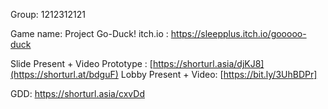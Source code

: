Group: 1212312121

Game name: Project Go-Duck!
itch.io : https://sleepplus.itch.io/gooooo-duck

Slide Present + Video Prototype : [https://shorturl.asia/djKJ8](https://shorturl.at/bdguF)
Lobby Present + Video: [https://bit.ly/3UhBDPr]

GDD: https://shorturl.asia/cxvDd
